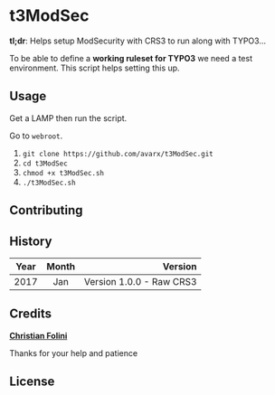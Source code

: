 # t3ModSec
**tl;dr**: Helps setup ModSecurity with CRS3 to run along with TYPO3...

To be able to define a **working ruleset for TYPO3**  we need a test environment. This script helps setting this up.

## Usage
Get a LAMP then run the script.

Go to ```webroot```.

1. ```git clone https://github.com/avarx/t3ModSec.git```
2. ```cd t3ModSec```
3. ```chmod +x t3ModSec.sh```
4. ```./t3ModSec.sh```

## Contributing

## History

| Year        | Month           | Version  |
| ------------- |:-------------:| -----:|
| 2017      | Jan | Version 1.0.0 - Raw CRS3 |

## Credits
**[Christian Folini](https://www.christian-folini.ch/)**

Thanks for your help and patience

## License
